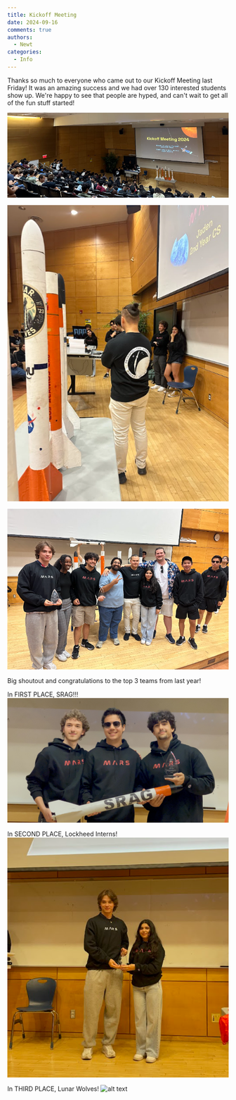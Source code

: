 ```yaml
---
title: Kickoff Meeting
date: 2024-09-16
comments: true
authors:
  - Newt
categories:
  - Info
---
```


Thanks so much to everyone who came out to our Kickoff Meeting last Friday! It was an amazing success and we had over 130 interested students show up. We're happy to see that people are hyped, and can't wait to get all of the fun stuff started!

![alt text](<Screenshot 2024-09-16 205202.png>)

![alt text](<Screenshot 2024-09-16 205655.png>)

![alt text](<Screenshot 2024-09-16 205717.png>)

Big shoutout and congratulations to the top 3 teams from last year!

In FIRST PLACE, 
SRAG!!!
![alt text](IMG_2886.JPG)

In SECOND PLACE,
Lockheed Interns!
![alt text](<Screenshot 2024-09-16 204329.png>)

In THIRD PLACE,
Lunar Wolves!
![alt text](IMG_5500.JPG)